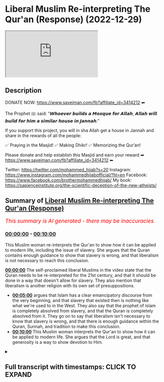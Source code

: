 # Liberal Muslim Re-interpreting The Qur'an (Response) (2022-12-29)

<iframe loading='lazy' src='https://www.youtube.com/embed/UwkiCC-gaVw'></iframe>

## Description

DONATE NOW: https://www.saveiman.com/fb?affiliate_id=3414212 ⬅

The Prophet ﷺ said: “𝙒𝙝𝙤𝙚𝙫𝙚𝙧 𝙗𝙪𝙞𝙡𝙙𝙨 𝙖 𝙈𝙤𝙨𝙦𝙪𝙚 𝙛𝙤𝙧 𝘼𝙡𝙡𝙖𝙝, 𝘼𝙡𝙡𝙖𝙝 𝙬𝙞𝙡𝙡 𝙗𝙪𝙞𝙡𝙙 𝙛𝙤𝙧 𝙝𝙞𝙢 𝙖 𝙨𝙞𝙢𝙞𝙡𝙖𝙧 𝙝𝙤𝙪𝙨𝙚 𝙞𝙣 𝙅𝙖𝙣𝙣𝙖𝙝.”

If you support this project, you will in sha Allah get a house in Jannah and share in the rewards of all the people:

✅ Praying in the Masjid!
✅ Making Dhikr!
✅ Memorizing the Qur’an!

Please donate and help establish this Masjid and earn your reward ➡ https://www.saveiman.com/fb?affiliate_id=3414212 ⬅

Twitter: https://twitter.com/mohammed_hijab?s=20
Instagram: https://www.instagram.com/mohammedhijabofficial/?hl=en
Facebook: https://www.facebook.com/brothermohammedhijab/
My book: https://sapienceinstitute.org/the-scientific-deception-of-the-new-atheists/

## Summary of [Liberal Muslim Re-interpreting The Qur'an (Response)](https://www.youtube.com/watch?v=UwkiCC-gaVw)


*<span style="color:red; font-size:125%">This summary is AI generated - there may be inaccuracies</span>. [](/)*

### [00:00:00](https://www.youtube.com/watch?v=UwkiCC-gaVw&t=0) - [00:10:00](https://www.youtube.com/watch?v=UwkiCC-gaVw&t=600)

This Muslim woman re-interprets the Qur'an to show how it can be applied to modern life, including the issue of slavery. She argues that the Quran contains enough guidance to show that slavery is wrong, and that liberalism is not necessary to reach this conclusion.

**[00:00:00](https://www.youtube.com/watch?v=UwkiCC-gaVw&t=0)** The self-proclaimed liberal Muslims in the video state that the Quran needs to be re-interpreted for the 21st century, and that it should be done in a way that doesn't allow for slavery. They also mention that liberalism is another religion with its own set of presuppositions.
* **[00:05:00](https://www.youtube.com/watch?v=UwkiCC-gaVw&t=300)** argues that Islam has a clear emancipatory discourse from the very beginning, and that slavery that existed then is nothing like what we're used to in the West. They also say that the prophet of Islam is completely absolved from slavery, and that the Quran is completely absolved from it. They go on to say that liberalism isn't necessary to know that slavery is wrong, and that there is enough guidance within the Quran, Sunnah, and tradition to make this conclusion.
* **[00:10:00](https://www.youtube.com/watch?v=UwkiCC-gaVw&t=600)** This Muslim woman interprets the Qur'an to show how it can be applied to modern life. She argues that the Lord is great, and that generosity is a way to show devotion to Him.

<details><summary><h2>Full transcript with timestamps: CLICK TO EXPAND</h2></summary>

[0:00:02](https://youtu.be/UwkiCC-gaVw?t=2) whoever builds a mosque for Allah Allah  
[0:00:05](https://youtu.be/UwkiCC-gaVw?t=5) will build for him a Sim at the house in  
[0:00:07](https://youtu.be/UwkiCC-gaVw?t=7) Jannah  
[0:00:09](https://youtu.be/UwkiCC-gaVw?t=9) and we know the great reward that will  
[0:00:11](https://youtu.be/UwkiCC-gaVw?t=11) not only be gained but rather will fill  
[0:00:14](https://youtu.be/UwkiCC-gaVw?t=14) your grave after your death  
[0:00:16](https://youtu.be/UwkiCC-gaVw?t=16) whenever someone prays there whenever  
[0:00:18](https://youtu.be/UwkiCC-gaVw?t=18) someone gives shahada in the Masjid  
[0:00:21](https://youtu.be/UwkiCC-gaVw?t=21) whenever someone learns something in the  
[0:00:23](https://youtu.be/UwkiCC-gaVw?t=23) Masjid yes that will be something that  
[0:00:26](https://youtu.be/UwkiCC-gaVw?t=26) you'll have on your scale  
[0:00:28](https://youtu.be/UwkiCC-gaVw?t=28) [Music]  
[0:00:30](https://youtu.be/UwkiCC-gaVw?t=30) thank you  
[0:00:35](https://youtu.be/UwkiCC-gaVw?t=35) how are you guys doing I came across a  
[0:00:38](https://youtu.be/UwkiCC-gaVw?t=38) video of some self-proclaimed liberal  
[0:00:40](https://youtu.be/UwkiCC-gaVw?t=40) Muslims talking about reinterpretation  
[0:00:42](https://youtu.be/UwkiCC-gaVw?t=42) of the Quran let's take a look at this  
[0:00:44](https://youtu.be/UwkiCC-gaVw?t=44) clip and come back and comment on this  
[0:00:46](https://youtu.be/UwkiCC-gaVw?t=46) clip the Quran must be re-interpreted  
[0:00:49](https://youtu.be/UwkiCC-gaVw?t=49) for the 21st century you always need to  
[0:00:51](https://youtu.be/UwkiCC-gaVw?t=51) reinterpret the Quran um whoever is  
[0:00:53](https://youtu.be/UwkiCC-gaVw?t=53) looking at the Quran whoever is reading  
[0:00:55](https://youtu.be/UwkiCC-gaVw?t=55) it needs to interpret it needs to  
[0:00:57](https://youtu.be/UwkiCC-gaVw?t=57) understand what Allah is telling that  
[0:00:59](https://youtu.be/UwkiCC-gaVw?t=59) person all the information everything  
[0:01:00](https://youtu.be/UwkiCC-gaVw?t=60) that we're learning is about getting us  
[0:01:02](https://youtu.be/UwkiCC-gaVw?t=62) closer to a just future and in the time  
[0:01:05](https://youtu.be/UwkiCC-gaVw?t=65) of the Prophet slavery was well and  
[0:01:07](https://youtu.be/UwkiCC-gaVw?t=67) Alive the Quran never outright abolished  
[0:01:10](https://youtu.be/UwkiCC-gaVw?t=70) slavery but people through their  
[0:01:12](https://youtu.be/UwkiCC-gaVw?t=72) interpretation decided that the Quran is  
[0:01:14](https://youtu.be/UwkiCC-gaVw?t=74) leading us to a future where slavery  
[0:01:17](https://youtu.be/UwkiCC-gaVw?t=77) shouldn't be allowed because it's unjust  
[0:01:18](https://youtu.be/UwkiCC-gaVw?t=78) yeah I agree I think the chronic attacks  
[0:01:21](https://youtu.be/UwkiCC-gaVw?t=81) is a holy text that should never be  
[0:01:23](https://youtu.be/UwkiCC-gaVw?t=83) changed or obviously written like that's  
[0:01:24](https://youtu.be/UwkiCC-gaVw?t=84) that's off the table but I think  
[0:01:27](https://youtu.be/UwkiCC-gaVw?t=87) interpretation kind of we talked about  
[0:01:28](https://youtu.be/UwkiCC-gaVw?t=88) the whole time matters but I've  
[0:01:29](https://youtu.be/UwkiCC-gaVw?t=89) consulted with different like mosque  
[0:01:31](https://youtu.be/UwkiCC-gaVw?t=91) leaders different people who actually  
[0:01:32](https://youtu.be/UwkiCC-gaVw?t=92) study Islam and not once it was like a  
[0:01:35](https://youtu.be/UwkiCC-gaVw?t=95) big overlap because they have their own  
[0:01:36](https://youtu.be/UwkiCC-gaVw?t=96) interpretation what the Quran is into  
[0:01:38](https://youtu.be/UwkiCC-gaVw?t=98) the modern world so I just think in  
[0:01:40](https://youtu.be/UwkiCC-gaVw?t=100) general there definitely should be a  
[0:01:41](https://youtu.be/UwkiCC-gaVw?t=101) more modern interpretation I think  
[0:01:43](https://youtu.be/UwkiCC-gaVw?t=103) what's going on here quite frankly is  
[0:01:44](https://youtu.be/UwkiCC-gaVw?t=104) that and this is the case with a lot of  
[0:01:46](https://youtu.be/UwkiCC-gaVw?t=106) Muslims in the west that they feel  
[0:01:48](https://youtu.be/UwkiCC-gaVw?t=108) pressured and maybe understandably so  
[0:01:51](https://youtu.be/UwkiCC-gaVw?t=111) because we're living in an age where the  
[0:01:54](https://youtu.be/UwkiCC-gaVw?t=114) dominant ethic of the world is the  
[0:01:56](https://youtu.be/UwkiCC-gaVw?t=116) liberal ethics not of the world I should  
[0:01:58](https://youtu.be/UwkiCC-gaVw?t=118) say I'm really the Western World and  
[0:02:00](https://youtu.be/UwkiCC-gaVw?t=120) being positioned in the western world as  
[0:02:02](https://youtu.be/UwkiCC-gaVw?t=122) Muslims is very difficult to escape the  
[0:02:05](https://youtu.be/UwkiCC-gaVw?t=125) claws of this ideology however what I  
[0:02:07](https://youtu.be/UwkiCC-gaVw?t=127) will say is this in fact  
[0:02:11](https://youtu.be/UwkiCC-gaVw?t=131) um really and truly you have to look at  
[0:02:12](https://youtu.be/UwkiCC-gaVw?t=132) liberalism as another religion it's  
[0:02:14](https://youtu.be/UwkiCC-gaVw?t=134) another religion in so much as it's a  
[0:02:16](https://youtu.be/UwkiCC-gaVw?t=136) transcendental idea with a set of  
[0:02:19](https://youtu.be/UwkiCC-gaVw?t=139) presuppositions which form their own  
[0:02:22](https://youtu.be/UwkiCC-gaVw?t=142) kind of morality and this in fact uh is  
[0:02:25](https://youtu.be/UwkiCC-gaVw?t=145) how some people like Charles Taylor and  
[0:02:28](https://youtu.be/UwkiCC-gaVw?t=148) other sociologists Define religion  
[0:02:30](https://youtu.be/UwkiCC-gaVw?t=150) itself  
[0:02:32](https://youtu.be/UwkiCC-gaVw?t=152) the example they gave though on the in  
[0:02:33](https://youtu.be/UwkiCC-gaVw?t=153) the video is not something which is as  
[0:02:36](https://youtu.be/UwkiCC-gaVw?t=156) controversial as one may think  
[0:02:38](https://youtu.be/UwkiCC-gaVw?t=158) it would be for example uh in the the  
[0:02:41](https://youtu.be/UwkiCC-gaVw?t=161) issue of slavery anyway Islamic slavery  
[0:02:45](https://youtu.be/UwkiCC-gaVw?t=165) which has nothing to do with the kind of  
[0:02:48](https://youtu.be/UwkiCC-gaVw?t=168) atrocious uh race-based transatlantic  
[0:02:52](https://youtu.be/UwkiCC-gaVw?t=172) slavery abuse that the Western white man  
[0:02:56](https://youtu.be/UwkiCC-gaVw?t=176) conducted for 400 years or older than  
[0:02:58](https://youtu.be/UwkiCC-gaVw?t=178) that in the transatlantic region not  
[0:03:01](https://youtu.be/UwkiCC-gaVw?t=181) we've got nothing to do with that so I  
[0:03:03](https://youtu.be/UwkiCC-gaVw?t=183) think first and foremost saying that  
[0:03:04](https://youtu.be/UwkiCC-gaVw?t=184) well the Quran allowed it but it didn't  
[0:03:06](https://youtu.be/UwkiCC-gaVw?t=186) allow that kind of slavery and that  
[0:03:08](https://youtu.be/UwkiCC-gaVw?t=188) needs to be very very clear because  
[0:03:10](https://youtu.be/UwkiCC-gaVw?t=190) quite frankly in the imagination of the  
[0:03:12](https://youtu.be/UwkiCC-gaVw?t=192) westerners this is when someone's a  
[0:03:14](https://youtu.be/UwkiCC-gaVw?t=194) slavery you imagine an innocent black  
[0:03:16](https://youtu.be/UwkiCC-gaVw?t=196) man being whipped or lynched or hurt and  
[0:03:20](https://youtu.be/UwkiCC-gaVw?t=200) racially abused now Islam does not and  
[0:03:22](https://youtu.be/UwkiCC-gaVw?t=202) has never allowed that kind of slavery  
[0:03:25](https://youtu.be/UwkiCC-gaVw?t=205) in fact there is a specific kind of  
[0:03:28](https://youtu.be/UwkiCC-gaVw?t=208) slavery which only we would say we are  
[0:03:31](https://youtu.be/UwkiCC-gaVw?t=211) allowed to have with Allah which is the  
[0:03:34](https://youtu.be/UwkiCC-gaVw?t=214) ultimate and unconditional obedience for  
[0:03:37](https://youtu.be/UwkiCC-gaVw?t=217) the prophet sallallahu alaihi told us  
[0:03:42](https://youtu.be/UwkiCC-gaVw?t=222) there is no obedience to the creation in  
[0:03:45](https://youtu.be/UwkiCC-gaVw?t=225) the Disobedience to the Creator so this  
[0:03:48](https://youtu.be/UwkiCC-gaVw?t=228) ultimate kind of slavery only exists  
[0:03:51](https://youtu.be/UwkiCC-gaVw?t=231) with Allah  
[0:03:52](https://youtu.be/UwkiCC-gaVw?t=232) with God Almighty as for indentured  
[0:03:55](https://youtu.be/UwkiCC-gaVw?t=235) servitude or selling and buying of  
[0:03:57](https://youtu.be/UwkiCC-gaVw?t=237) course this existed at the time of the  
[0:03:59](https://youtu.be/UwkiCC-gaVw?t=239) prophet and they're right to mention  
[0:04:00](https://youtu.be/UwkiCC-gaVw?t=240) that this was not something which was  
[0:04:02](https://youtu.be/UwkiCC-gaVw?t=242) abolished outright however well soles or  
[0:04:05](https://youtu.be/UwkiCC-gaVw?t=245) people who are Jewish Prudential experts  
[0:04:07](https://youtu.be/UwkiCC-gaVw?t=247) even before the formulation of  
[0:04:09](https://youtu.be/UwkiCC-gaVw?t=249) liberalism itself as a religion as an  
[0:04:12](https://youtu.be/UwkiCC-gaVw?t=252) ideology as a political ideology a  
[0:04:14](https://youtu.be/UwkiCC-gaVw?t=254) political philosophy  
[0:04:17](https://youtu.be/UwkiCC-gaVw?t=257) they made the same point as these  
[0:04:19](https://youtu.be/UwkiCC-gaVw?t=259) liberal Muslims are making which are  
[0:04:21](https://youtu.be/UwkiCC-gaVw?t=261) which is effectively that Islam is  
[0:04:25](https://youtu.be/UwkiCC-gaVw?t=265) attempting to move in the direction of  
[0:04:27](https://youtu.be/UwkiCC-gaVw?t=267) the abolition of slavery and of course  
[0:04:29](https://youtu.be/UwkiCC-gaVw?t=269) one of the eight categories of zakat is  
[0:04:32](https://youtu.be/UwkiCC-gaVw?t=272) for the freeing of slavery as is  
[0:04:35](https://youtu.be/UwkiCC-gaVw?t=275) mentioned  
[0:04:38](https://youtu.be/UwkiCC-gaVw?t=278) it's not the place or time to speak  
[0:04:40](https://youtu.be/UwkiCC-gaVw?t=280) about slavery here in great depth but  
[0:04:42](https://youtu.be/UwkiCC-gaVw?t=282) the point is the point they were making  
[0:04:44](https://youtu.be/UwkiCC-gaVw?t=284) was not specific or it's not um you  
[0:04:47](https://youtu.be/UwkiCC-gaVw?t=287) don't require to reinterpret the Quran  
[0:04:49](https://youtu.be/UwkiCC-gaVw?t=289) through liberalism in order to make this  
[0:04:51](https://youtu.be/UwkiCC-gaVw?t=291) point you could make the same point  
[0:04:53](https://youtu.be/UwkiCC-gaVw?t=293) which is that Islam effectively has an  
[0:04:57](https://youtu.be/UwkiCC-gaVw?t=297) emancipatory discourse as we would know  
[0:05:00](https://youtu.be/UwkiCC-gaVw?t=300) already if you read the total ballad and  
[0:05:01](https://youtu.be/UwkiCC-gaVw?t=301) just are memos of the people in chapter  
[0:05:03](https://youtu.be/UwkiCC-gaVw?t=303) 91 and what I have memorized this  
[0:05:05](https://youtu.be/UwkiCC-gaVw?t=305) chapter young people in the Muslim World  
[0:05:08](https://youtu.be/UwkiCC-gaVw?t=308) um  
[0:05:10](https://youtu.be/UwkiCC-gaVw?t=310) is the good way freeing slaves is the  
[0:05:13](https://youtu.be/UwkiCC-gaVw?t=313) good way so in other words if one is  
[0:05:16](https://youtu.be/UwkiCC-gaVw?t=316) saying that because this seems to be the  
[0:05:18](https://youtu.be/UwkiCC-gaVw?t=318) thrust of the argument that in order for  
[0:05:20](https://youtu.be/UwkiCC-gaVw?t=320) us to do away with slavery we have to  
[0:05:21](https://youtu.be/UwkiCC-gaVw?t=321) embrace a new morality no because quite  
[0:05:24](https://youtu.be/UwkiCC-gaVw?t=324) frankly the Islamic or the quranic  
[0:05:26](https://youtu.be/UwkiCC-gaVw?t=326) message from the very beginning had a  
[0:05:28](https://youtu.be/UwkiCC-gaVw?t=328) very clear emancipatory discourse the  
[0:05:31](https://youtu.be/UwkiCC-gaVw?t=331) kind of so-called slavery that existed  
[0:05:33](https://youtu.be/UwkiCC-gaVw?t=333) then is nothing like what we're what  
[0:05:35](https://youtu.be/UwkiCC-gaVw?t=335) we're used to or you know in the West an  
[0:05:38](https://youtu.be/UwkiCC-gaVw?t=338) imagination or with racial slavery or  
[0:05:41](https://youtu.be/UwkiCC-gaVw?t=341) racism in general which is completely  
[0:05:43](https://youtu.be/UwkiCC-gaVw?t=343) outlawed in Islam you see because Islam  
[0:05:47](https://youtu.be/UwkiCC-gaVw?t=347) is the only ancient religion  
[0:05:49](https://youtu.be/UwkiCC-gaVw?t=349) that I know of which clearly  
[0:05:53](https://youtu.be/UwkiCC-gaVw?t=353) Outlaws racism  
[0:05:54](https://youtu.be/UwkiCC-gaVw?t=354) it's not in the Old Testament there's  
[0:05:56](https://youtu.be/UwkiCC-gaVw?t=356) not one verse in the Old Testament or in  
[0:05:59](https://youtu.be/UwkiCC-gaVw?t=359) the talmud or anything like that which  
[0:06:01](https://youtu.be/UwkiCC-gaVw?t=361) Outlaws racism effect to the contrary  
[0:06:03](https://youtu.be/UwkiCC-gaVw?t=363) there is you know this preferential  
[0:06:06](https://youtu.be/UwkiCC-gaVw?t=366) treatment that we're getting from the  
[0:06:07](https://youtu.be/UwkiCC-gaVw?t=367) tribe of Israel who God had to repent to  
[0:06:10](https://youtu.be/UwkiCC-gaVw?t=370) and lost to a wrestling match to the one  
[0:06:12](https://youtu.be/UwkiCC-gaVw?t=372) of the protagonists of and so on  
[0:06:14](https://youtu.be/UwkiCC-gaVw?t=374) Jacob no Islam as the the prophet told  
[0:06:19](https://youtu.be/UwkiCC-gaVw?t=379) us there is no superiority over a black  
[0:06:22](https://youtu.be/UwkiCC-gaVw?t=382) man over a white man or a white man or a  
[0:06:23](https://youtu.be/UwkiCC-gaVw?t=383) black man or an arable for a non-arab or  
[0:06:25](https://youtu.be/UwkiCC-gaVw?t=385) non-arable and Arab so I think it's very  
[0:06:27](https://youtu.be/UwkiCC-gaVw?t=387) important to make these points clear the  
[0:06:29](https://youtu.be/UwkiCC-gaVw?t=389) kind of slavery that people are talking  
[0:06:31](https://youtu.be/UwkiCC-gaVw?t=391) about which is morally uh totally  
[0:06:34](https://youtu.be/UwkiCC-gaVw?t=394) unacceptable is something that Islam had  
[0:06:37](https://youtu.be/UwkiCC-gaVw?t=397) nothing to do with in any time and the  
[0:06:39](https://youtu.be/UwkiCC-gaVw?t=399) prophet of Islam is completely absolved  
[0:06:41](https://youtu.be/UwkiCC-gaVw?t=401) from and the Quran is completely  
[0:06:43](https://youtu.be/UwkiCC-gaVw?t=403) absolved from we don't need the white  
[0:06:46](https://youtu.be/UwkiCC-gaVw?t=406) man who himself himself the white man  
[0:06:49](https://youtu.be/UwkiCC-gaVw?t=409) the liberal white man I'm not talking  
[0:06:51](https://youtu.be/UwkiCC-gaVw?t=411) about the color of your skin because  
[0:06:53](https://youtu.be/UwkiCC-gaVw?t=413) I've just said we don't believe in  
[0:06:54](https://youtu.be/UwkiCC-gaVw?t=414) racism we're talking about the  
[0:06:56](https://youtu.be/UwkiCC-gaVw?t=416) archetypal liberal white man  
[0:06:58](https://youtu.be/UwkiCC-gaVw?t=418) yes we don't need him to tell us what  
[0:07:00](https://youtu.be/UwkiCC-gaVw?t=420) morality is we don't need liberalism to  
[0:07:02](https://youtu.be/UwkiCC-gaVw?t=422) tell us that in fact we need you oh  
[0:07:05](https://youtu.be/UwkiCC-gaVw?t=425) liberalism you know torch bearers of  
[0:07:08](https://youtu.be/UwkiCC-gaVw?t=428) liberalism in order to know that slavery  
[0:07:10](https://youtu.be/UwkiCC-gaVw?t=430) is wrong because quite frankly slavery  
[0:07:12](https://youtu.be/UwkiCC-gaVw?t=432) coexisted with liberalism  
[0:07:15](https://youtu.be/UwkiCC-gaVw?t=435) think about when in America as a country  
[0:07:17](https://youtu.be/UwkiCC-gaVw?t=437) I think that woman was talking from when  
[0:07:20](https://youtu.be/UwkiCC-gaVw?t=440) it was outlawed as a constitutional  
[0:07:22](https://youtu.be/UwkiCC-gaVw?t=442) amendment I think the 13th Amendment in  
[0:07:24](https://youtu.be/UwkiCC-gaVw?t=444) America was in 1861 to 1865 when the  
[0:07:27](https://youtu.be/UwkiCC-gaVw?t=447) Civil War happened and as a result of it  
[0:07:30](https://youtu.be/UwkiCC-gaVw?t=450) slavery was outlawed but we know that  
[0:07:32](https://youtu.be/UwkiCC-gaVw?t=452) the founding fathers of America were  
[0:07:34](https://youtu.be/UwkiCC-gaVw?t=454) really  
[0:07:35](https://youtu.be/UwkiCC-gaVw?t=455) some of the main figures of liberalism  
[0:07:37](https://youtu.be/UwkiCC-gaVw?t=457) and all of them if not had slaves  
[0:07:39](https://youtu.be/UwkiCC-gaVw?t=459) themselves allowed it to happen  
[0:07:42](https://youtu.be/UwkiCC-gaVw?t=462) as you many of you will know that so  
[0:07:45](https://youtu.be/UwkiCC-gaVw?t=465) there's nothing intrinsic about  
[0:07:46](https://youtu.be/UwkiCC-gaVw?t=466) liberalism as an ideology  
[0:07:49](https://youtu.be/UwkiCC-gaVw?t=469) which for example to use this uh slavery  
[0:07:52](https://youtu.be/UwkiCC-gaVw?t=472) example that they gave without law or  
[0:07:54](https://youtu.be/UwkiCC-gaVw?t=474) without even Outlaw racism we know that  
[0:07:57](https://youtu.be/UwkiCC-gaVw?t=477) racism was something which existed uh in  
[0:08:00](https://youtu.be/UwkiCC-gaVw?t=480) fact justification was given uh Colonial  
[0:08:04](https://youtu.be/UwkiCC-gaVw?t=484) justification for racism even scientific  
[0:08:06](https://youtu.be/UwkiCC-gaVw?t=486) type Colonial justification so  
[0:08:09](https://youtu.be/UwkiCC-gaVw?t=489) this is a non-starter you have given us  
[0:08:11](https://youtu.be/UwkiCC-gaVw?t=491) no reason to switch Paradigm you've  
[0:08:14](https://youtu.be/UwkiCC-gaVw?t=494) given us no reason to go to liberalism  
[0:08:16](https://youtu.be/UwkiCC-gaVw?t=496) you have given us even your example was  
[0:08:18](https://youtu.be/UwkiCC-gaVw?t=498) a false example and unfortunately  
[0:08:21](https://youtu.be/UwkiCC-gaVw?t=501) unfortunately this is the pressure that  
[0:08:25](https://youtu.be/UwkiCC-gaVw?t=505) some people  
[0:08:26](https://youtu.be/UwkiCC-gaVw?t=506) you know have you know quite frankly in  
[0:08:29](https://youtu.be/UwkiCC-gaVw?t=509) the Muslim world have to go through but  
[0:08:30](https://youtu.be/UwkiCC-gaVw?t=510) because they came across very humbly I  
[0:08:32](https://youtu.be/UwkiCC-gaVw?t=512) don't want to put these people off I'll  
[0:08:34](https://youtu.be/UwkiCC-gaVw?t=514) say to this this lady young lady and to  
[0:08:36](https://youtu.be/UwkiCC-gaVw?t=516) the man uh  
[0:08:38](https://youtu.be/UwkiCC-gaVw?t=518) I'm saying to come back to  
[0:08:40](https://youtu.be/UwkiCC-gaVw?t=520) traditionalism come back to Quran come  
[0:08:42](https://youtu.be/UwkiCC-gaVw?t=522) back to the Sunnah come back to the  
[0:08:43](https://youtu.be/UwkiCC-gaVw?t=523) acquire of the salaf of the sayings of  
[0:08:46](https://youtu.be/UwkiCC-gaVw?t=526) the people of old come back to the  
[0:08:48](https://youtu.be/UwkiCC-gaVw?t=528) tradition come back because our  
[0:08:49](https://youtu.be/UwkiCC-gaVw?t=529) tradition as is not as rigid as you  
[0:08:52](https://youtu.be/UwkiCC-gaVw?t=532) think it is even the traditional  
[0:08:54](https://youtu.be/UwkiCC-gaVw?t=534) understanding of Islam is not as rigid  
[0:08:56](https://youtu.be/UwkiCC-gaVw?t=536) as you think it is I mentioned very  
[0:08:58](https://youtu.be/UwkiCC-gaVw?t=538) famously he said  
[0:09:02](https://youtu.be/UwkiCC-gaVw?t=542) if the situation gets very constrained  
[0:09:06](https://youtu.be/UwkiCC-gaVw?t=546) then the Sharia becomes very flexible  
[0:09:11](https://youtu.be/UwkiCC-gaVw?t=551) the opposite is true  
[0:09:13](https://youtu.be/UwkiCC-gaVw?t=553) when the situation becomes very flexible  
[0:09:15](https://youtu.be/UwkiCC-gaVw?t=555) then the share becomes more strict so we  
[0:09:18](https://youtu.be/UwkiCC-gaVw?t=558) have an inbuilt flexibility without the  
[0:09:20](https://youtu.be/UwkiCC-gaVw?t=560) within the credit scores this was  
[0:09:21](https://youtu.be/UwkiCC-gaVw?t=561) something understood with the early  
[0:09:23](https://youtu.be/UwkiCC-gaVw?t=563) people remember Shafi being one of them  
[0:09:25](https://youtu.be/UwkiCC-gaVw?t=565) so you don't need  
[0:09:27](https://youtu.be/UwkiCC-gaVw?t=567) you know white Colonial discourses or  
[0:09:29](https://youtu.be/UwkiCC-gaVw?t=569) dominant paradigms of the West in order  
[0:09:31](https://youtu.be/UwkiCC-gaVw?t=571) to really come to these conclusions we  
[0:09:34](https://youtu.be/UwkiCC-gaVw?t=574) don't need any anything outside of our  
[0:09:35](https://youtu.be/UwkiCC-gaVw?t=575) guidance you know  
[0:09:37](https://youtu.be/UwkiCC-gaVw?t=577) of the Quran Sunnah and hopefully this  
[0:09:39](https://youtu.be/UwkiCC-gaVw?t=579) convinces  
[0:09:41](https://youtu.be/UwkiCC-gaVw?t=581) hey you are you wasting your time on  
[0:09:44](https://youtu.be/UwkiCC-gaVw?t=584) social media again  
[0:09:52](https://youtu.be/UwkiCC-gaVw?t=592) establishing a Masjid to convey The  
[0:09:54](https://youtu.be/UwkiCC-gaVw?t=594) Message of Islam is one of the best  
[0:09:56](https://youtu.be/UwkiCC-gaVw?t=596) Deeds a Muslim can do there's a huge  
[0:09:59](https://youtu.be/UwkiCC-gaVw?t=599) need for it in Norway you know this and  
[0:10:01](https://youtu.be/UwkiCC-gaVw?t=601) I know this so that makes the Lord even  
[0:10:04](https://youtu.be/UwkiCC-gaVw?t=604) greater so give generously and Allah  
[0:10:06](https://youtu.be/UwkiCC-gaVw?t=606) azzawajal give you even more  
</details>